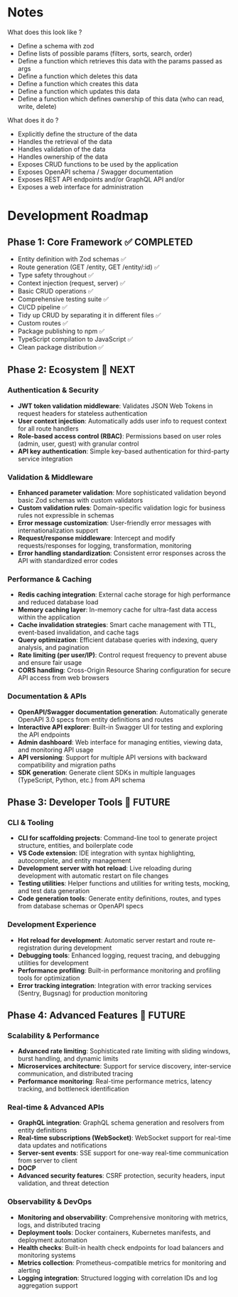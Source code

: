 # Notes

What does this look like ?

- Define a schema with zod
- Define lists of possible params (filters, sorts, search, order)
- Define a function which retrieves this data with the params passed as args
- Define a function which deletes this data
- Define a function which creates this data
- Define a function which updates this data
- Define a function which defines ownership of this data (who can read, write, delete)

What does it do ?

- Explicitly define the structure of the data
- Handles the retrieval of the data
- Handles validation of the data
- Handles ownership of the data
- Exposes CRUD functions to be used by the application
- Exposes OpenAPI schema / Swagger documentation
- Exposes REST API endpoints and/or GraphQL API and/or
- Exposes a web interface for administration

# Development Roadmap

## Phase 1: Core Framework ✅ COMPLETED
- Entity definition with Zod schemas ✅
- Route generation (GET /entity, GET /entity/:id) ✅
- Type safety throughout ✅
- Context injection (request, server) ✅
- Basic CRUD operations ✅
- Comprehensive testing suite ✅
- CI/CD pipeline ✅
- Tidy up CRUD by separating it in different files ✅
- Custom routes ✅
- Package publishing to npm ✅
- TypeScript compilation to JavaScript ✅
- Clean package distribution ✅

## Phase 2: Ecosystem 🚧 NEXT
### Authentication & Security
- **JWT token validation middleware**: Validates JSON Web Tokens in request headers for stateless authentication
- **User context injection**: Automatically adds user info to request context for all route handlers
- **Role-based access control (RBAC)**: Permissions based on user roles (admin, user, guest) with granular control
- **API key authentication**: Simple key-based authentication for third-party service integration

### Validation & Middleware
- **Enhanced parameter validation**: More sophisticated validation beyond basic Zod schemas with custom validators
- **Custom validation rules**: Domain-specific validation logic for business rules not expressible in schemas
- **Error message customization**: User-friendly error messages with internationalization support
- **Request/response middleware**: Intercept and modify requests/responses for logging, transformation, monitoring
- **Error handling standardization**: Consistent error responses across the API with standardized error codes

### Performance & Caching
- **Redis caching integration**: External cache storage for high performance and reduced database load
- **Memory caching layer**: In-memory cache for ultra-fast data access within the application
- **Cache invalidation strategies**: Smart cache management with TTL, event-based invalidation, and cache tags
- **Query optimization**: Efficient database queries with indexing, query analysis, and pagination
- **Rate limiting (per user/IP)**: Control request frequency to prevent abuse and ensure fair usage
- **CORS handling**: Cross-Origin Resource Sharing configuration for secure API access from web browsers

### Documentation & APIs
- **OpenAPI/Swagger documentation generation**: Automatically generate OpenAPI 3.0 specs from entity definitions and routes
- **Interactive API explorer**: Built-in Swagger UI for testing and exploring the API endpoints
- **Admin dashboard**: Web interface for managing entities, viewing data, and monitoring API usage
- **API versioning**: Support for multiple API versions with backward compatibility and migration paths
- **SDK generation**: Generate client SDKs in multiple languages (TypeScript, Python, etc.) from API schema


## Phase 3: Developer Tools 🔮 FUTURE
### CLI & Tooling
- **CLI for scaffolding projects**: Command-line tool to generate project structure, entities, and boilerplate code
- **VS Code extension**: IDE integration with syntax highlighting, autocomplete, and entity management
- **Development server with hot reload**: Live reloading during development with automatic restart on file changes
- **Testing utilities**: Helper functions and utilities for writing tests, mocking, and test data generation
- **Code generation tools**: Generate entity definitions, routes, and types from database schemas or OpenAPI specs

### Development Experience
- **Hot reload for development**: Automatic server restart and route re-registration during development
- **Debugging tools**: Enhanced logging, request tracing, and debugging utilities for development
- **Performance profiling**: Built-in performance monitoring and profiling tools for optimization
- **Error tracking integration**: Integration with error tracking services (Sentry, Bugsnag) for production monitoring

## Phase 4: Advanced Features 🔮 FUTURE
### Scalability & Performance
- **Advanced rate limiting**: Sophisticated rate limiting with sliding windows, burst handling, and dynamic limits
- **Microservices architecture**: Support for service discovery, inter-service communication, and distributed tracing
- **Performance monitoring**: Real-time performance metrics, latency tracking, and bottleneck identification

### Real-time & Advanced APIs
- **GraphQL integration**: GraphQL schema generation and resolvers from entity definitions
- **Real-time subscriptions (WebSocket)**: WebSocket support for real-time data updates and notifications
- **Server-sent events**: SSE support for one-way real-time communication from server to client
- **DOCP**
- **Advanced security features**: CSRF protection, security headers, input validation, and threat detection

### Observability & DevOps
- **Monitoring and observability**: Comprehensive monitoring with metrics, logs, and distributed tracing
- **Deployment tools**: Docker containers, Kubernetes manifests, and deployment automation
- **Health checks**: Built-in health check endpoints for load balancers and monitoring systems
- **Metrics collection**: Prometheus-compatible metrics for monitoring and alerting
- **Logging integration**: Structured logging with correlation IDs and log aggregation support
